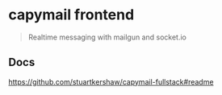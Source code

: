 capymail frontend
===
> Realtime messaging with mailgun and socket.io

## Docs
https://github.com/stuartkershaw/capymail-fullstack#readme
